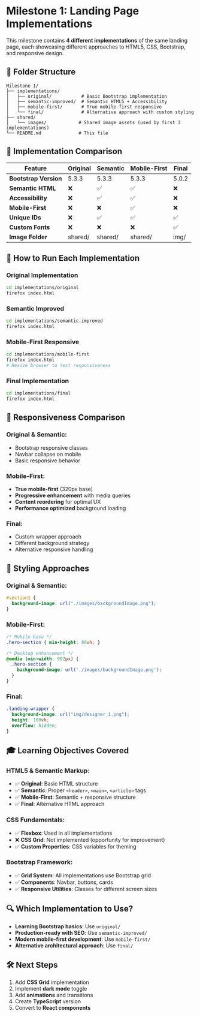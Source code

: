 # Milestone 1: Landing Page Implementations

This milestone contains **4 different implementations** of the same landing page, each showcasing different approaches to HTML5, CSS, Bootstrap, and responsive design.

## 📁 Folder Structure

```
Milestone 1/
├── implementations/
│   ├── original/           # Basic Bootstrap implementation
│   ├── semantic-improved/  # Semantic HTML5 + Accessibility
│   ├── mobile-first/       # True mobile-first responsive
│   └── final/              # Alternative approach with custom styling
├── shared/
│   └── images/            # Shared image assets (used by first 3 implementations)
└── README.md              # This file
```

## 🎯 Implementation Comparison

| Feature | Original | Semantic | Mobile-First | Final |
|---------|----------|----------|--------------|-------|
| **Bootstrap Version** | 5.3.3 | 5.3.3 | 5.3.3 | 5.0.2 |
| **Semantic HTML** | ❌ | ✅ | ✅ | ❌ |
| **Accessibility** | ❌ | ✅ | ✅ | ❌ |
| **Mobile-First** | ❌ | ❌ | ✅ | ❌ |
| **Unique IDs** | ❌ | ✅ | ✅ | ✅ |
| **Custom Fonts** | ❌ | ❌ | ❌ | ✅ |
| **Image Folder** | shared/ | shared/ | shared/ | img/ |

## 🚀 How to Run Each Implementation

### Original Implementation
```bash
cd implementations/original
firefox index.html
```

### Semantic Improved
```bash
cd implementations/semantic-improved  
firefox index.html
```

### Mobile-First Responsive
```bash
cd implementations/mobile-first
firefox index.html
# Resize browser to test responsiveness
```

### Final Implementation
```bash
cd implementations/final
firefox index.html
```

## 📱 Responsiveness Comparison

### Original & Semantic:
- Bootstrap responsive classes
- Navbar collapse on mobile
- Basic responsive behavior

### Mobile-First:
- **True mobile-first** (320px base)
- **Progressive enhancement** with media queries
- **Content reordering** for optimal UX
- **Performance optimized** background loading

### Final:
- Custom wrapper approach
- Different background strategy
- Alternative responsive handling

## 🎨 Styling Approaches

### Original & Semantic:
```css
#section1 {
  background-image: url("./images/backgroundImage.png");
}
```

### Mobile-First:
```css
/* Mobile base */
.hero-section { min-height: 80vh; }

/* Desktop enhancement */
@media (min-width: 992px) {
  .hero-section { 
    background-image: url('./images/backgroundImage.png');
  }
}
```

### Final:
```css
.landing-wrapper {
  background-image: url("img/designer_1.png");
  height: 100vh;
  overflow: hidden;
}
```

## 🎓 Learning Objectives Covered

### HTML5 & Semantic Markup:
- ✅ **Original**: Basic HTML structure
- ✅ **Semantic**: Proper `<header>`, `<main>`, `<article>` tags
- ✅ **Mobile-First**: Semantic + responsive structure
- ✅ **Final**: Alternative HTML approach

### CSS Fundamentals:
- ✅ **Flexbox**: Used in all implementations
- ❌ **CSS Grid**: Not implemented (opportunity for improvement)
- ✅ **Custom Properties**: CSS variables for theming

### Bootstrap Framework:
- ✅ **Grid System**: All implementations use Bootstrap grid
- ✅ **Components**: Navbar, buttons, cards
- ✅ **Responsive Utilities**: Classes for different screen sizes

## 🔍 Which Implementation to Use?

- **Learning Bootstrap basics**: Use `original/`
- **Production-ready with SEO**: Use `semantic-improved/`  
- **Modern mobile-first development**: Use `mobile-first/`
- **Alternative architectural approach**: Use `final/`

## 🛠 Next Steps

1. Add **CSS Grid** implementation
2. Implement **dark mode** toggle
3. Add **animations** and transitions
4. Create **TypeScript** version
5. Convert to **React components**
